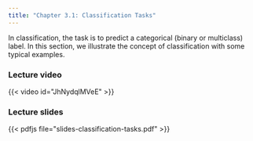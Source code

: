 ```yaml
---
title: "Chapter 3.1: Classification Tasks"
---
```

In classification, the task is to predict a categorical (binary or multiclass) label. In this section, we illustrate the concept of classification with some typical examples.

<!--more-->

### Lecture video

{{< video id="JhNydqlMVeE" >}}

### Lecture slides

{{< pdfjs file="slides-classification-tasks.pdf" >}}
